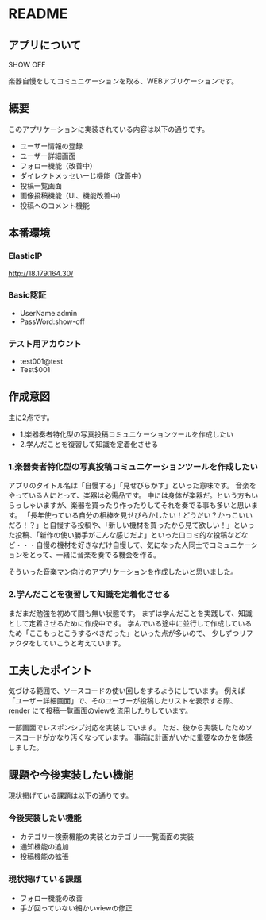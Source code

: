 # README

## アプリについて
SHOW OFF

楽器自慢をしてコミュニケーションを取る、WEBアプリケーションです。

## 概要
このアプリケーションに実装されている内容は以下の通りです。
 - ユーザー情報の登録
 - ユーザー詳細画面
 - フォロー機能（改善中）
 - ダイレクトメッセいーじ機能（改善中）
 - 投稿一覧画面
 - 画像投稿機能（UI、機能改善中）
 - 投稿へのコメント機能

## 本番環境
### ElasticIP
http://18.179.164.30/
### Basic認証
 - UserName:admin
 - PassWord:show-off
### テスト用アカウント
 - test001@test
 - Test$001

## 作成意図
主に2点です。
 - 1.楽器奏者特化型の写真投稿コミュニケーションツールを作成したい
 - 2.学んだことを復習して知識を定着化させる

### 1.楽器奏者特化型の写真投稿コミュニケーションツールを作成したい
アプリのタイトル名は「自慢する」「見せびらかす」といった意味です。
音楽をやっている人にとって、楽器は必需品です。
中には身体が楽器だ。という方もいらっしゃいますが、楽器を買ったり作ったりしてそれを奏でる事も多いと思います。
「長年使っている自分の相棒を見せびらかしたい！どうだい？かっこいいだろ！？」と自慢する投稿や、「新しい機材を買ったから見て欲しい！」といった投稿、「新作の使い勝手がこんな感じだよ」といった口コミ的な投稿などなど・・・自慢の機材を好きなだけ自慢して、気になった人同士でコミュニケーションをとって、一緒に音楽を奏でる機会を作る。

そういった音楽マン向けのアプリケーションを作成したいと思いました。


### 2.学んだことを復習して知識を定着化させる
まだまだ勉強を初めて間も無い状態です。
まずは学んだことを実践して、知識として定着させるために作成中です。
学んでいる途中に並行して作成しているため「ここもっとこうするべきだった」といった点が多いので、
少しずつリファクタをしていこうと考えています。

## 工夫したポイント
気づける範囲で、ソースコードの使い回しをするようにしています。
例えば「ユーザー詳細画面」で、そのユーザーが投稿したリストを表示する際、render にて投稿一覧画面のviewを流用したりしています。

一部画面でレスポンシブ対応を実装しています。
ただ、後から実装したためソースコードがかなり汚くなっています。
事前に計画がいかに重要なのかを体感しました。

## 課題や今後実装したい機能
現状掲げている課題は以下の通りです。
### 今後実装したい機能
 - カテゴリー検索機能の実装とカテゴリー一覧画面の実装
 - 通知機能の追加
 - 投稿機能の拡張

### 現状掲げている課題
 - フォロー機能の改善
 - 手が回っていない細かいviewの修正


